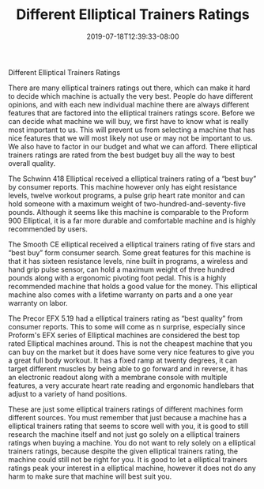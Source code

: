 ﻿---
title: "Different Elliptical Trainers Ratings"
date: 2019-07-18T12:39:33-08:00
description: "elliptical trainers Tips for Web Success"
featured_image: "/images/elliptical trainers.jpg"
tags: ["elliptical trainers"]
---

Different Elliptical Trainers Ratings
	
There are many elliptical trainers ratings out there, which can make it hard to decide which machine is actually the very best. People do have different opinions, and with each new individual machine there are always different features that are factored into the elliptical trainers ratings score. Before we can decide what machine we will buy, we first have to know what is really most important to us. This will prevent us from selecting a machine that has nice features that we will most likely not use or may not be important to us. We also have to factor in our budget and what we can afford. There elliptical trainers ratings are rated from the best budget buy all the way to best overall quality.
	
The Schwinn 418 Elliptical received a  elliptical trainers rating of a “best buy” by consumer reports. This machine however only has eight resistance levels, twelve workout programs, a pulse grip heart rate monitor and can hold someone with a maximum weight of two-hundred-and-seventy-five pounds. Although it seems like this machine is comparable to the Proform 900 Elliptical, it is a far more durable and comfortable machine and is highly recommended by users. 
	
The Smooth CE elliptical received a  elliptical trainers rating of five stars and “best buy” form consumer search. Some great features for this machine is that it has sixteen resistance levels, nine built in programs, a wireless and hand grip pulse sensor, can hold a maximum weight of three hundred pounds along with a ergonomic pivoting foot pedal. This is a highly recommended machine that holds a good value for the money. This elliptical machine also comes with a lifetime warranty on parts and a one year warranty on labor. 

The Precor EFX 5.19 had a elliptical trainers rating as “best quality” from consumer reports. This to some will come as n surprise, especially since Proform's EFX series of Elliptical machines are considered the best top rated Elliptical machines around. This is not the cheapest machine that you can buy on the market but it does have some very nice features to give you a great full body workout. It has a fixed ramp at twenty degrees, it can target different muscles by being able to go forward and in reverse, it has an electronic readout along with a membrane console with multiple features, a very accurate heart rate reading and ergonomic handlebars that adjust to a variety of hand positions. 
	
These are just some elliptical trainers ratings of different machines form different sources. You must remember that just because a machine has a  elliptical trainers rating that seems to score well with you, it is good to still research the machine itself and not just go solely on a  elliptical trainers ratings when buying a machine. You do not want to rely solely on a  elliptical trainers ratings, because despite the given  elliptical trainers rating, the machine could still not be right for you. It is good to let a  elliptical trainers ratings peak your interest in a elliptical machine, however it does not do any harm to make sure that machine will best suit you.  
	
